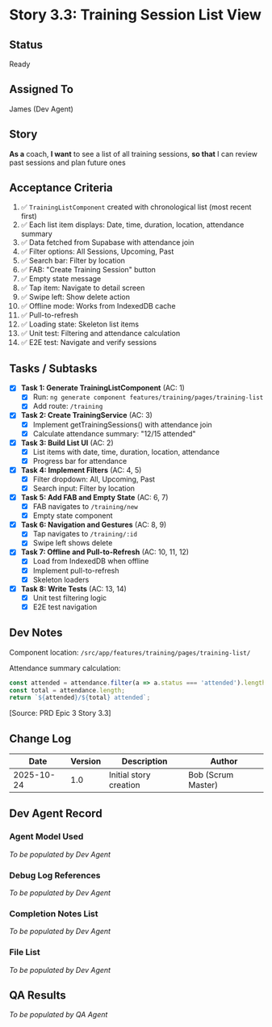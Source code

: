 # Story 3.3: Training Session List View

## Status
Ready

## Assigned To
James (Dev Agent)

## Story
**As a** coach,
**I want** to see a list of all training sessions,
**so that** I can review past sessions and plan future ones

## Acceptance Criteria
1. ✅ `TrainingListComponent` created with chronological list (most recent first)
2. ✅ Each list item displays: Date, time, duration, location, attendance summary
3. ✅ Data fetched from Supabase with attendance join
4. ✅ Filter options: All Sessions, Upcoming, Past
5. ✅ Search bar: Filter by location
6. ✅ FAB: "Create Training Session" button
7. ✅ Empty state message
8. ✅ Tap item: Navigate to detail screen
9. ✅ Swipe left: Show delete action
10. ✅ Offline mode: Works from IndexedDB cache
11. ✅ Pull-to-refresh
12. ✅ Loading state: Skeleton list items
13. ✅ Unit test: Filtering and attendance calculation
14. ✅ E2E test: Navigate and verify sessions

## Tasks / Subtasks

- [x] **Task 1: Generate TrainingListComponent** (AC: 1)
  - [x] Run: `ng generate component features/training/pages/training-list`
  - [x] Add route: `/training`

- [x] **Task 2: Create TrainingService** (AC: 3)
  - [x] Implement getTrainingSessions() with attendance join
  - [x] Calculate attendance summary: "12/15 attended"

- [x] **Task 3: Build List UI** (AC: 2)
  - [x] List items with date, time, duration, location, attendance
  - [x] Progress bar for attendance

- [x] **Task 4: Implement Filters** (AC: 4, 5)
  - [x] Filter dropdown: All, Upcoming, Past
  - [x] Search input: Filter by location

- [x] **Task 5: Add FAB and Empty State** (AC: 6, 7)
  - [x] FAB navigates to `/training/new`
  - [x] Empty state component

- [x] **Task 6: Navigation and Gestures** (AC: 8, 9)
  - [x] Tap navigates to `/training/:id`
  - [x] Swipe left shows delete

- [x] **Task 7: Offline and Pull-to-Refresh** (AC: 10, 11, 12)
  - [x] Load from IndexedDB when offline
  - [x] Implement pull-to-refresh
  - [x] Skeleton loaders

- [x] **Task 8: Write Tests** (AC: 13, 14)
  - [x] Unit test filtering logic
  - [x] E2E test navigation

## Dev Notes

Component location: `/src/app/features/training/pages/training-list/`

Attendance summary calculation:
```typescript
const attended = attendance.filter(a => a.status === 'attended').length;
const total = attendance.length;
return `${attended}/${total} attended`;
```
[Source: PRD Epic 3 Story 3.3]

## Change Log

| Date | Version | Description | Author |
|------|---------|-------------|---------|
| 2025-10-24 | 1.0 | Initial story creation | Bob (Scrum Master) |

## Dev Agent Record

### Agent Model Used
_To be populated by Dev Agent_

### Debug Log References
_To be populated by Dev Agent_

### Completion Notes List
_To be populated by Dev Agent_

### File List
_To be populated by Dev Agent_

## QA Results
_To be populated by QA Agent_
